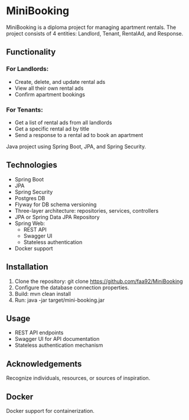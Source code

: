 # MiniBooking

MiniBooking is a diploma project for managing apartment rentals.
The project consists of 4 entities: Landlord, Tenant, RentalAd, and Response.

## Functionality

### For Landlords:

- Create, delete, and update rental ads
- View all their own rental ads
- Confirm apartment bookings

### For Tenants:

- Get a list of rental ads from all landlords
- Get a specific rental ad by title
- Send a response to a rental ad to book an apartment

Java project using Spring Boot, JPA, and Spring Security.

## Technologies

- Spring Boot
- JPA
- Spring Security
- Postgres DB
- Flyway for DB schema versioning
- Three-layer architecture: repositories, services, controllers
- JPA or Spring Data JPA Repository
- Spring Web:
    - REST API
    - Swagger UI
    - Stateless authentication
- Docker support

## Installation

1. Clone the repository: git clone https://github.com/faa92/MiniBooking
2. Configure the database connection properties.
3. Build: mvn clean install
4. Run: java -jar target/mini-booking.jar

## Usage

- REST API endpoints
- Swagger UI for API documentation
- Stateless authentication mechanism

## Acknowledgements

Recognize individuals, resources, or sources of inspiration.

## Docker

Docker support for containerization.